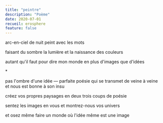 ```yaml
---
title: "peintre"
description: "Poème"
date: 2020-07-01
recueil: erosphere
feature: false
---
```


arc-en-ciel de nuit
peint avec les mots

faisant du sombre la lumière
et la naissance des couleurs

autant qu'il faut pour dire mon monde
en plus d'images que d'idées

\*

pas l'ombre d'une idée — parfaite poésie
qui se transmet de veine à veine
et nous est bonne à son insu

créez vos propres paysages
en deux trois coups de poésie

sentez les images en vous
et montrez-nous vos univers

et osez même faire un monde
où l'idée même est une image
